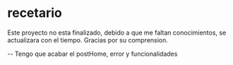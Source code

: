 # recetario
Este proyecto no esta finalizado, debido a que me faltan conocimientos, se actualizara con el tiempo. Gracias por su comprension.


-- Tengo que acabar el postHome, error y funcionalidades